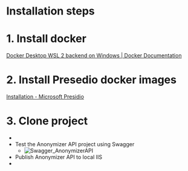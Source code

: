 # Installation steps

# 1. Install docker
[Docker Desktop WSL 2 backend on Windows | Docker Documentation](https://docs.docker.com/desktop/windows/wsl/#download)

# 2. Install Presedio docker images
[Installation - Microsoft Presidio](https://microsoft.github.io/presidio/installation/)

# 3. Clone project

 - <link to project>
 - Test the Anonymizer API project using Swagger
	 - ![Swagger_AnonymizerAPI](/assets/AnonymizerAPI.png)
 - Publish Anonymizer API to local IIS
 - 
